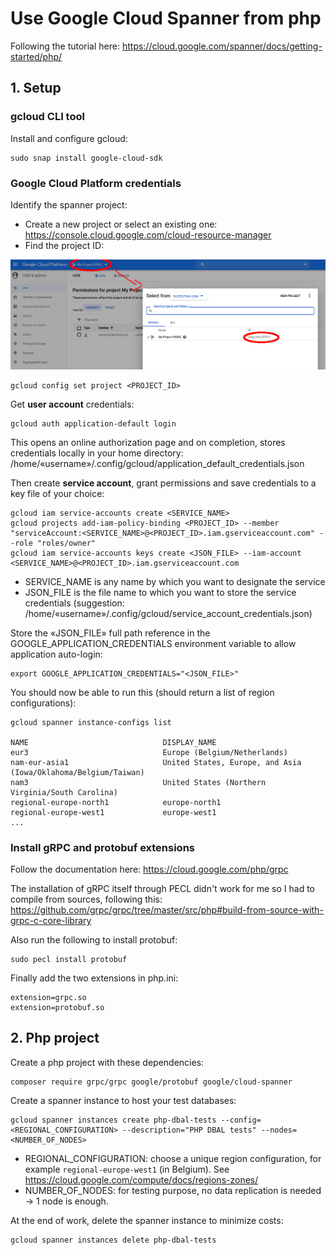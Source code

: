 # Use Google Cloud Spanner from php

Following the tutorial here: https://cloud.google.com/spanner/docs/getting-started/php/

## 1. Setup

### gcloud CLI tool

Install and configure gcloud:

```
sudo snap install google-cloud-sdk
```

### Google Cloud Platform credentials

Identify the spanner project:

- Create a new project or select an existing one: https://console.cloud.google.com/cloud-resource-manager
- Find the project ID:

![](spanner-find-project-id.jpg)

```
gcloud config set project <PROJECT_ID>
```

Get **user account** credentials:

```
gcloud auth application-default login
```

This opens an online authorization page and on completion, stores credentials locally in your home directory: /home/«username»/.config/gcloud/application_default_credentials.json

Then create **service account**, grant permissions and save credentials to a key file of your choice:

```
gcloud iam service-accounts create <SERVICE_NAME>
gcloud projects add-iam-policy-binding <PROJECT_ID> --member "serviceAccount:<SERVICE_NAME>@<PROJECT_ID>.iam.gserviceaccount.com" --role "roles/owner"
gcloud iam service-accounts keys create <JSON_FILE> --iam-account <SERVICE_NAME>@<PROJECT_ID>.iam.gserviceaccount.com
```
- SERVICE_NAME is any name by which you want to designate the service
- JSON_FILE is the file name to which you want to store the service credentials (suggestion: /home/«username»/.config/gcloud/service_account_credentials.json)


Store the «JSON_FILE» full path reference in the GOOGLE_APPLICATION_CREDENTIALS environment variable to allow application auto-login:

```
export GOOGLE_APPLICATION_CREDENTIALS="<JSON_FILE>"
```

You should now be able to run this (should return a list of region configurations):

```
gcloud spanner instance-configs list

NAME                              DISPLAY_NAME
eur3                              Europe (Belgium/Netherlands)
nam-eur-asia1                     United States, Europe, and Asia (Iowa/Oklahoma/Belgium/Taiwan)
nam3                              United States (Northern Virginia/South Carolina)
regional-europe-north1            europe-north1
regional-europe-west1             europe-west1
...
```

### Install gRPC and protobuf extensions

Follow the documentation here:
https://cloud.google.com/php/grpc

The installation of gRPC itself through PECL didn't work for me so I had to compile from sources, following this:
https://github.com/grpc/grpc/tree/master/src/php#build-from-source-with-grpc-c-core-library

Also run the following to install protobuf:

```
sudo pecl install protobuf
```

Finally add the two extensions in php.ini:

```
extension=grpc.so
extension=protobuf.so
```

## 2. Php project

Create a php project with these dependencies:

```
composer require grpc/grpc google/protobuf google/cloud-spanner
```

Create a spanner instance to host your test databases:

```
gcloud spanner instances create php-dbal-tests --config=<REGIONAL_CONFIGURATION> --description="PHP DBAL tests" --nodes=<NUMBER_OF_NODES>
```
- REGIONAL_CONFIGURATION: choose a unique region configuration, for example `regional-europe-west1` (in Belgium). See https://cloud.google.com/compute/docs/regions-zones/
- NUMBER_OF_NODES: for testing purpose, no data replication is needed -> 1 node is enough.

At the end of work, delete the spanner instance to minimize costs:

```
gcloud spanner instances delete php-dbal-tests
```


